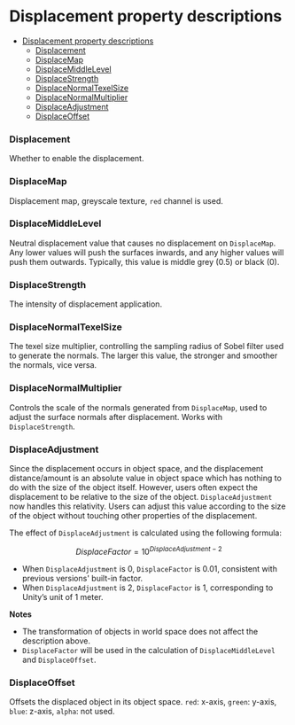 # Displacement property descriptions

- [Displacement property descriptions](#displacement-property-descriptions)
    - [Displacement](#displacement)
    - [DisplaceMap](#displacemap)
    - [DisplaceMiddleLevel](#displacemiddlelevel)
    - [DisplaceStrength](#displacestrength)
    - [DisplaceNormalTexelSize](#displacenormaltexelsize)
    - [DisplaceNormalMultiplier](#displacenormalmultiplier)
    - [DisplaceAdjustment](#displaceadjustment)
    - [DisplaceOffset](#displaceoffset)

### Displacement
Whether to enable the displacement.

### DisplaceMap
Displacement map, greyscale texture, `red` channel is used.

### DisplaceMiddleLevel
Neutral displacement value that causes no displacement on `DisplaceMap`. Any lower values will push the surfaces inwards, and any higher values will push them outwards. Typically, this value is middle grey (0.5) or black (0).

### DisplaceStrength
The intensity of displacement application.

### DisplaceNormalTexelSize
The texel size multiplier, controlling the sampling radius of Sobel filter used to generate the normals. The larger this value, the stronger and smoother the normals, vice versa.

### DisplaceNormalMultiplier
Controls the scale of the normals generated from `DisplaceMap`, used to adjust the surface normals after displacement. Works with `DisplaceStrength`.

### DisplaceAdjustment
Since the displacement occurs in object space, and the displacement distance/amount is an absolute value in object space which has nothing to do with the size of the object itself. However, users often expect the displacement to be relative to the size of the object. `DisplaceAdjustment` now handles this relativity. Users can adjust this value according to the size of the object without touching other properties of the displacement.

The effect of `DisplaceAdjustment` is calculated using the following formula:

$$DisplaceFactor=10^{DisplaceAdjustment-2}$$

- When `DisplaceAdjustment` is 0, `DisplaceFactor` is 0.01, consistent with previous versions' built-in factor.
- When `DisplaceAdjustment` is 2, `DisplaceFactor` is 1, corresponding to Unity’s unit of 1 meter.

**Notes**
- The transformation of objects in world space does not affect the description above.
- `DisplaceFactor` will be used in the calculation of `DisplaceMiddleLevel` and `DisplaceOffset`.

### DisplaceOffset
Offsets the displaced object in its object space. `red`: x-axis, `green`: y-axis, `blue`: z-axis, `alpha`: not used.